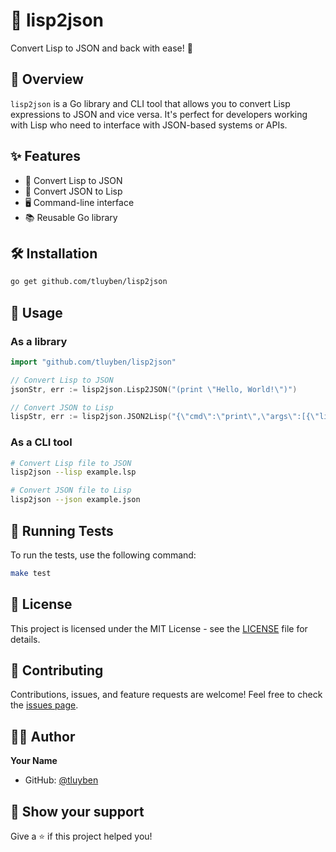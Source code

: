 # 🔄 lisp2json

Convert Lisp to JSON and back with ease! 🚀

## 📖 Overview

`lisp2json` is a Go library and CLI tool that allows you to convert Lisp expressions to JSON and vice versa. It's perfect for developers working with Lisp who need to interface with JSON-based systems or APIs.

## ✨ Features

- 🔀 Convert Lisp to JSON
- 🔁 Convert JSON to Lisp
- 🖥️ Command-line interface
- 📚 Reusable Go library

## 🛠️ Installation

```bash
go get github.com/tluyben/lisp2json
```

## 🚀 Usage

### As a library

```go
import "github.com/tluyben/lisp2json"

// Convert Lisp to JSON
jsonStr, err := lisp2json.Lisp2JSON("(print \"Hello, World!\")")

// Convert JSON to Lisp
lispStr, err := lisp2json.JSON2Lisp("{\"cmd\":\"print\",\"args\":[{\"lit\":\"Hello, World!\",\"type\":\"string\"}]}")
```

### As a CLI tool

```bash
# Convert Lisp file to JSON
lisp2json --lisp example.lsp

# Convert JSON file to Lisp
lisp2json --json example.json
```

## 🧪 Running Tests

To run the tests, use the following command:

```bash
make test
```

## 📄 License

This project is licensed under the MIT License - see the [LICENSE](LICENSE) file for details.

## 🤝 Contributing

Contributions, issues, and feature requests are welcome! Feel free to check the [issues page](https://github.com/tluyben/lisp2json/issues).

## 👨‍💻 Author

**Your Name**

- GitHub: [@tluyben](https://github.com/tluyben)

## 🌟 Show your support

Give a ⭐️ if this project helped you!
